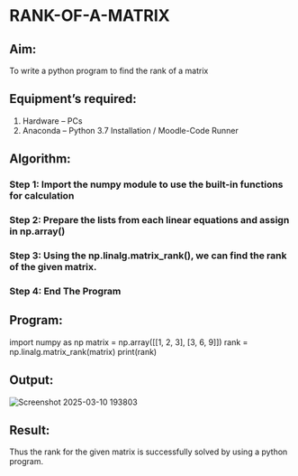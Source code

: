 # RANK-OF-A-MATRIX
## Aim:
To write a python program to find the rank of a matrix
## Equipment’s required:
1. 	Hardware – PCs
2. 	Anaconda – Python 3.7 Installation / Moodle-Code Runner
## Algorithm:
### Step 1: Import the numpy module to use the built-in functions for calculation
### Step 2: Prepare the lists from each linear equations and assign in np.array()
### Step 3: Using the np.linalg.matrix_rank(), we can find the rank of the given matrix.
### Step 4: End The Program
## Program:
import numpy as np
matrix = np.array([[1, 2, 3], [3, 6, 9]])
rank = np.linalg.matrix_rank(matrix)
print(rank)
## Output: 
![Screenshot 2025-03-10 193803](https://github.com/user-attachments/assets/9b8d621b-2bb9-4fbc-9ffc-295497e03772)

## Result:
Thus the rank for the given matrix is successfully solved by  using a python program.

